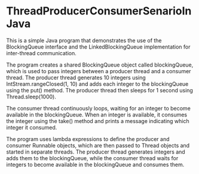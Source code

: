 # ThreadProducerConsumerSenarioInJava

This is a simple Java program that demonstrates the use of the BlockingQueue interface and the LinkedBlockingQueue implementation for inter-thread communication.

The program creates a shared BlockingQueue<Integer> object called blockingQueue, which is used to pass integers between a producer thread and a consumer thread. The producer thread generates 10 integers using IntStream.rangeClosed(1, 10) and adds each integer to the blockingQueue using the put() method. The producer thread then sleeps for 1 second using Thread.sleep(1000).
  
The consumer thread continuously loops, waiting for an integer to become available in the blockingQueue. When an integer is available, it consumes the integer using the take() method and prints a message indicating which integer it consumed.
  
The program uses lambda expressions to define the producer and consumer Runnable objects, which are then passed to Thread objects and started in separate threads. The producer thread generates integers and adds them to the blockingQueue, while the consumer thread waits for integers to become available in the blockingQueue and consumes them.
